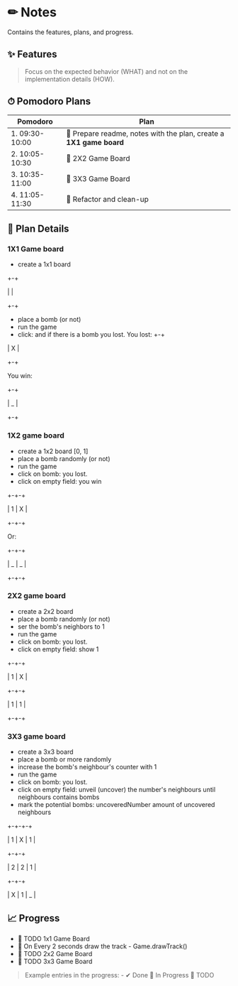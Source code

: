 # ✏ Notes
Contains the features, plans, and progress.

## ✨ Features 
> Focus on the expected behavior (WHAT) and not on the implementation details (HOW).


## ⏱ Pomodoro Plans

| Pomodoro | Plan |
| ------ | ------ |
| 1. 09:30-10:00  | 📌 Prepare readme, notes with the plan, create a **1X1 game board**|
| 2. 10:05-10:30 | 📌 2X2 Game Board |
| 3. 10:35-11:00 | 📌 3X3 Game Board |
| 4. 11:05-11:30 | 📌 Refactor and clean-up |


## 📰 Plan Details

### 1X1 Game board
- create a 1x1 board

+-+

|  |

+-+

- place a bomb (or not)
- run the game
- click: and if there is a bomb you lost.
  You lost:
  +-+

| X |

+-+

You win:

+-+

| _ |

+-+
### 1X2 game board
- create a 1x2 board [0, 1]
- place a bomb randomly (or not)
- run the game
- click on bomb: you lost.
- click on empty field: you win

+-+-+

| 1 | X |

+-+-+

Or:

+-+-+

| _ | _ |

+-+-+

### 2X2 game board
- create a 2x2 board
- place a bomb randomly (or not)
- ser the bomb's neighbors to 1
- run the game
- click on bomb: you lost.
- click on empty field: show 1

+-+-+

| 1 | X |

+-+-+

| 1 | 1 |

+-+-+

### 3X3 game board
- create a 3x3 board
- place a bomb or more randomly
- increase the bomb's neighbour's counter with 1
- run the game
- click on bomb: you lost.
- click on empty field: unveil (uncover) the number's neighbours until neighbours contains bombs
- mark the potential bombs: uncoveredNumber amount of uncovered neighbours

+-+-+-+

| 1 | X | 1 |

+-+-+

| 2 | 2 | 1 |

+-+-+

| X | 1 | _ |

## 📈 Progress

- 📌 TODO 1x1 Game Board
- 📌 On Every 2 seconds draw the track - Game.drawTrack()
- 📌 TODO 2x2 Game Board
- 📌 TODO 3x3 Game Board

> Example entries in the progress: - ✔ Done 🔧 In Progress 📌 TODO
